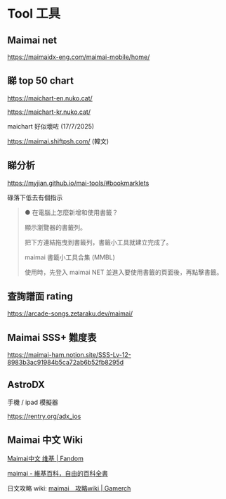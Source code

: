 # Tool 工具

## Maimai net

https://maimaidx-eng.com/maimai-mobile/home/

## 睇 top 50 chart 

https://maichart-en.nuko.cat/

https://maichart-kr.nuko.cat/

maichart 好似壞咗 (17/7/2025)

https://maimai.shiftpsh.com/ (韓文)

## 睇分析

https://myjian.github.io/mai-tools/#bookmarklets

碌落下低去有個指示

> ● 在電腦上怎麼新增和使用書籤？
>
> 顯示瀏覽器的書籤列。
> 
> 把下方連結拖曳到書籤列，書籤小工具就建立完成了。
>
> maimai 書籤小工具合集 (MMBL)
>
> 使用時，先登入 maimai NET 並進入要使用書籤的頁面後，再點擊書籤。

## 查詢譜面 rating

https://arcade-songs.zetaraku.dev/maimai/

## Maimai SSS+ 難度表

https://maimai-ham.notion.site/SSS-Lv-12-8983b3ac91984b5ca72ab6b52fb8295d

## AstroDX

手機 / ipad 模擬器

https://rentry.org/adx_ios

## Maimai 中文 Wiki

[Maimai中文 维基 | Fandom](https://maimai.fandom.com/zh/wiki/Maimai中文_维基?variant=zh-tw)

[maimai - 維基百科，自由的百科全書](https://zh.wikipedia.org/zh-hk/Maimai)

日文攻略 wiki: [maimai　攻略wiki | Gamerch](https://gamerch.com/maimai/)

